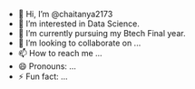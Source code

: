 - 👋 Hi, I’m @chaitanya2173
- 👀 I’m interested in Data Science.
- 🌱 I’m currently pursuing my Btech Final year.
- 💞️ I’m looking to collaborate on ...
- 📫 How to reach me ...
- 😄 Pronouns: ...
- ⚡ Fun fact: ...

<!---
chaitanya2173/chaitanya2173 is a ✨ special ✨ repository because its `README.md` (this file) appears on your GitHub profile.
You can click the Preview link to take a look at your changes.
--->
